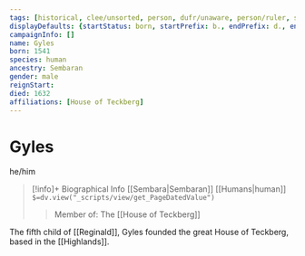 ```yaml
---
tags: [historical, clee/unsorted, person, dufr/unaware, person/ruler, status/unknown]
displayDefaults: {startStatus: born, startPrefix: b., endPrefix: d., endStatus: died}
campaignInfo: []
name: Gyles
born: 1541
species: human
ancestry: Sembaran
gender: male
reignStart:
died: 1632
affiliations: [House of Teckberg]
---
```

# Gyles
he/him
>[!info]+ Biographical Info
> [[Sembara|Sembaran]] [[Humans|human]]
> `$=dv.view("_scripts/view/get_PageDatedValue")`
>> Member of: The [[House of Teckberg]]

The fifth child of [[Reginald]], Gyles founded the great House of Teckberg, based in the [[Highlands]].  
